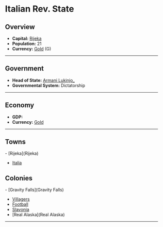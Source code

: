 # <!--NAME-->Italian Rev. State<!--NAME-->

## Overview

- **Capital:** <!--CAPITAL_LINK-->[Rijeka](Rijeka)<!--CAPITAL_LINK-->
- **Population:** <!--POPULATION-->21<!--POPULATION-->
- **Currency:** <!--CURRENCY_LINK-->[Gold](Gold)<!--CURRENCY_LINK--> (<!--CURRENCY_ABV-->G<!--CURRENCY_ABV-->)

---

## Government

- **Head of State:** <!--LEADER_TITLE_LINK-->[Armani Lukinjo_](Lukinjo_)<!--LEADER_TITLE_LINK-->
- **Governmental System:** <!--GOVERNMENT-->Dictatorship<!--GOVERNMENT-->

---

## Economy

- **GDP:** <!--GDP--> <!--GDP-->
- **Currency:** <!--CURRENCY_LINK-->[Gold](Gold)<!--CURRENCY_LINK-->

---

## Towns

<!--TOWNS-->- [Rijeka](Rijeka)
- [Italia](Italia)<!--TOWNS-->

## Colonies

<!--COLONIES-->- [Gravity Falls](Gravity Falls)
- [Villagers](Villagers)
- [Football](Football)
- [Slavonia](Slavonia)
- [Real Alaska](Real Alaska)<!--COLONIES-->

---